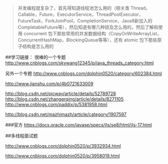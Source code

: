 
>并发编程就复杂了，首先得知道线程池怎么用的（相关类 Thread，Callable，Future，ExecutorService，ThreadPoolExecutor，FutureTask，ForkJoinPool，CompletionService，Java8新加入的 CompletableFuture等），然后知道有哪几种锁及怎么用的，然后了解和使用 concurrent 包下那些常用的并发数据结构（CopyOnWriteArrayList，ConcurrentHashMap，BlockingQueue等等），还有 atomic 包下那些原子结构是怎么用的

##学习链接：
很棒的一个专题
http://www.cnblogs.com/skywang12345/p/java_threads_category.html

另外一个专题
http://www.cnblogs.com/dolphin0520/category/602384.html

http://www.jianshu.com/p/4b0721633009

http://blog.csdn.net/picway/article/details/52789728
http://blog.csdn.net/zhangerqing/article/details/8271105
http://www.cnblogs.com/paddix/p/5381958.html

http://blog.csdn.net/mazhimazh/article/category/1907597

###官方
https://docs.oracle.com/javase/specs/jls/se8/html/jls-17.html

##多线程面试题

http://www.cnblogs.com/dolphin0520/p/3932934.html

http://www.cnblogs.com/dolphin0520/p/3958019.html

